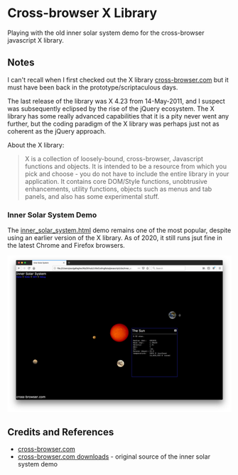 # Cross-browser X Library

Playing with the old inner solar system demo for the cross-browser javascript X library.

## Notes

I can't recall when I first checked out the X library [cross-browser.com](http://cross-browser.com/) but it must have been
back in the prototype/scriptaculous days.

The last release of the library was X 4.23 from 14-May-2011, and I suspect was subsequently eclipsed by the rise of the jQuery ecosystem.
The X library has some really advanced capabilities that it is a pity never went any further, but the coding paradigm
of the X library was perhaps just not as coherent as the jQuery approach.

About the X library:

> X is a collection of loosely-bound, cross-browser, Javascript functions and objects. It is intended to be a resource from which you pick and choose - you do not have to include the entire library in your application. It contains core DOM/Style functions, unobtrusive enhancements, utility functions, objects such as menus and tab panels, and also has some experimental stuff.

### Inner Solar System Demo

The [inner_solar_system.html](./inner_solar_system.html) demo remains one of the most popular, despite using an earlier version of the X library.
As of 2020, it still runs jsut fine in the latest Chrome and Firefox browsers.

[![inner_solar_system](./assets/inner_solar_system.png?raw=true)](./inner_solar_system.html)

## Credits and References

* [cross-browser.com](http://cross-browser.com/)
* [cross-browser.com downloads](http://cross-browser.com/downloads/) - original source of the inner solar system demo
